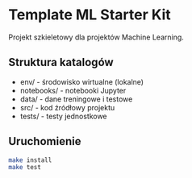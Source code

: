# Template ML Starter Kit

Projekt szkieletowy dla projektów Machine Learning.

## Struktura katalogów

- env/ - środowisko wirtualne (lokalne)
- notebooks/ - notebooki Jupyter
- data/ - dane treningowe i testowe
- src/ - kod źródłowy projektu
- tests/ - testy jednostkowe

## Uruchomienie

```bash
make install
make test
```
